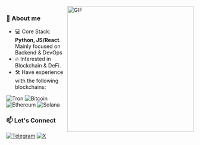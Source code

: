 <img align="right" alt="GIF" src="https://media3.giphy.com/media/WS6CDvvyNDrhZRFBtT/giphy.gif" width="340" height="340"/>

<div align="left">
  
  ### 📖 About me

  - 💻 Core Stack: **Python, JS/React**. Mainly focused on Backend & DevOps
  - 🔥 Interested in Blockchain & DeFi.
  - 🛠 Have experience with the following blockchains:

<img alt="Tron" src="https://img.shields.io/badge/tron-c23631?style=for-the-badge&logo=tron&logoColor=white"/> <img alt="Bitcoin" src="https://img.shields.io/badge/bitcoin-F7931A?style=for-the-badge&logo=bitcoin&logoColor=white"/> <img alt="Ethereum" src="https://img.shields.io/badge/Ethereum-3C3C3D?style=for-the-badge&logo=Ethereum&logoColor=white"/> <img alt="Solana" src="https://img.shields.io/badge/solana-9945FF?style=for-the-badge&logo=solana&logoColor=white"/>
    
  ### 📫 Let's Connect
   <a href="https://t.me/alasitisme" target="_blank"><img alt="Telegram" src="https://img.shields.io/badge/Telegram-2CA5E0?style=for-the-badge&logo=telegram&logoColor=white"/></a> <a href="https://x.com/awes0mexe" target="_blank"><img alt="X" src="https://img.shields.io/badge/X-%23000000.svg?style=for-the-badge&logo=X&logoColor=white"/></a>
  
</div>
